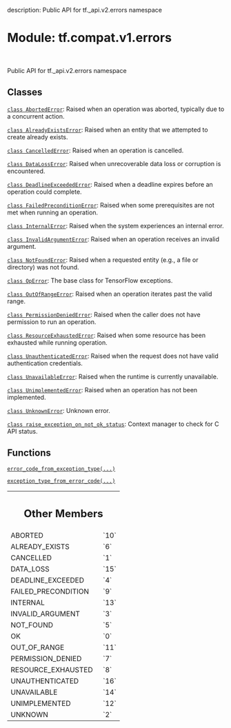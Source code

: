 description: Public API for tf._api.v2.errors namespace

<div itemscope itemtype="http://developers.google.com/ReferenceObject">
<meta itemprop="name" content="tf.compat.v1.errors" />
<meta itemprop="path" content="Stable" />
<meta itemprop="property" content="ABORTED"/>
<meta itemprop="property" content="ALREADY_EXISTS"/>
<meta itemprop="property" content="CANCELLED"/>
<meta itemprop="property" content="DATA_LOSS"/>
<meta itemprop="property" content="DEADLINE_EXCEEDED"/>
<meta itemprop="property" content="FAILED_PRECONDITION"/>
<meta itemprop="property" content="INTERNAL"/>
<meta itemprop="property" content="INVALID_ARGUMENT"/>
<meta itemprop="property" content="NOT_FOUND"/>
<meta itemprop="property" content="OK"/>
<meta itemprop="property" content="OUT_OF_RANGE"/>
<meta itemprop="property" content="PERMISSION_DENIED"/>
<meta itemprop="property" content="RESOURCE_EXHAUSTED"/>
<meta itemprop="property" content="UNAUTHENTICATED"/>
<meta itemprop="property" content="UNAVAILABLE"/>
<meta itemprop="property" content="UNIMPLEMENTED"/>
<meta itemprop="property" content="UNKNOWN"/>
</div>

# Module: tf.compat.v1.errors

<!-- Insert buttons and diff -->

<table class="tfo-notebook-buttons tfo-api nocontent" align="left">

</table>



Public API for tf._api.v2.errors namespace



## Classes

[`class AbortedError`](../../../tf/errors/AbortedError.md): Raised when an operation was aborted, typically due to a concurrent action.

[`class AlreadyExistsError`](../../../tf/errors/AlreadyExistsError.md): Raised when an entity that we attempted to create already exists.

[`class CancelledError`](../../../tf/errors/CancelledError.md): Raised when an operation is cancelled.

[`class DataLossError`](../../../tf/errors/DataLossError.md): Raised when unrecoverable data loss or corruption is encountered.

[`class DeadlineExceededError`](../../../tf/errors/DeadlineExceededError.md): Raised when a deadline expires before an operation could complete.

[`class FailedPreconditionError`](../../../tf/errors/FailedPreconditionError.md): Raised when some prerequisites are not met when running an operation.

[`class InternalError`](../../../tf/errors/InternalError.md): Raised when the system experiences an internal error.

[`class InvalidArgumentError`](../../../tf/errors/InvalidArgumentError.md): Raised when an operation receives an invalid argument.

[`class NotFoundError`](../../../tf/errors/NotFoundError.md): Raised when a requested entity (e.g., a file or directory) was not found.

[`class OpError`](../../../tf/errors/OpError.md): The base class for TensorFlow exceptions.

[`class OutOfRangeError`](../../../tf/errors/OutOfRangeError.md): Raised when an operation iterates past the valid range.

[`class PermissionDeniedError`](../../../tf/errors/PermissionDeniedError.md): Raised when the caller does not have permission to run an operation.

[`class ResourceExhaustedError`](../../../tf/errors/ResourceExhaustedError.md): Raised when some resource has been exhausted while running operation.

[`class UnauthenticatedError`](../../../tf/errors/UnauthenticatedError.md): Raised when the request does not have valid authentication credentials.

[`class UnavailableError`](../../../tf/errors/UnavailableError.md): Raised when the runtime is currently unavailable.

[`class UnimplementedError`](../../../tf/errors/UnimplementedError.md): Raised when an operation has not been implemented.

[`class UnknownError`](../../../tf/errors/UnknownError.md): Unknown error.

[`class raise_exception_on_not_ok_status`](../../../tf/compat/v1/errors/raise_exception_on_not_ok_status.md): Context manager to check for C API status.

## Functions

[`error_code_from_exception_type(...)`](../../../tf/compat/v1/errors/error_code_from_exception_type.md)

[`exception_type_from_error_code(...)`](../../../tf/compat/v1/errors/exception_type_from_error_code.md)



<!-- Tabular view -->
 <table class="responsive fixed orange">
<colgroup><col width="214px"><col></colgroup>
<tr><th colspan="2"><h2 class="add-link">Other Members</h2></th></tr>

<tr>
<td>
ABORTED<a id="ABORTED"></a>
</td>
<td>
`10`
</td>
</tr><tr>
<td>
ALREADY_EXISTS<a id="ALREADY_EXISTS"></a>
</td>
<td>
`6`
</td>
</tr><tr>
<td>
CANCELLED<a id="CANCELLED"></a>
</td>
<td>
`1`
</td>
</tr><tr>
<td>
DATA_LOSS<a id="DATA_LOSS"></a>
</td>
<td>
`15`
</td>
</tr><tr>
<td>
DEADLINE_EXCEEDED<a id="DEADLINE_EXCEEDED"></a>
</td>
<td>
`4`
</td>
</tr><tr>
<td>
FAILED_PRECONDITION<a id="FAILED_PRECONDITION"></a>
</td>
<td>
`9`
</td>
</tr><tr>
<td>
INTERNAL<a id="INTERNAL"></a>
</td>
<td>
`13`
</td>
</tr><tr>
<td>
INVALID_ARGUMENT<a id="INVALID_ARGUMENT"></a>
</td>
<td>
`3`
</td>
</tr><tr>
<td>
NOT_FOUND<a id="NOT_FOUND"></a>
</td>
<td>
`5`
</td>
</tr><tr>
<td>
OK<a id="OK"></a>
</td>
<td>
`0`
</td>
</tr><tr>
<td>
OUT_OF_RANGE<a id="OUT_OF_RANGE"></a>
</td>
<td>
`11`
</td>
</tr><tr>
<td>
PERMISSION_DENIED<a id="PERMISSION_DENIED"></a>
</td>
<td>
`7`
</td>
</tr><tr>
<td>
RESOURCE_EXHAUSTED<a id="RESOURCE_EXHAUSTED"></a>
</td>
<td>
`8`
</td>
</tr><tr>
<td>
UNAUTHENTICATED<a id="UNAUTHENTICATED"></a>
</td>
<td>
`16`
</td>
</tr><tr>
<td>
UNAVAILABLE<a id="UNAVAILABLE"></a>
</td>
<td>
`14`
</td>
</tr><tr>
<td>
UNIMPLEMENTED<a id="UNIMPLEMENTED"></a>
</td>
<td>
`12`
</td>
</tr><tr>
<td>
UNKNOWN<a id="UNKNOWN"></a>
</td>
<td>
`2`
</td>
</tr>
</table>

